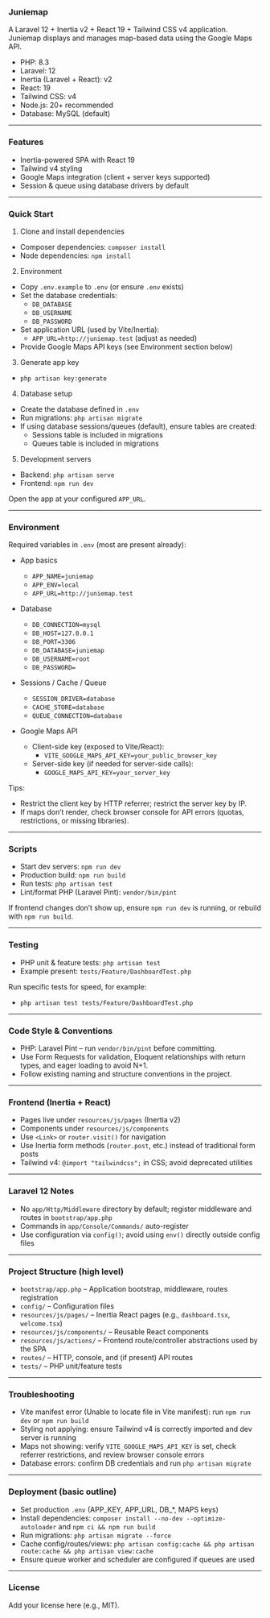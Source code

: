 ### Juniemap

A Laravel 12 + Inertia v2 + React 19 + Tailwind CSS v4 application. Juniemap displays and manages map-based data using the Google Maps API.

- PHP: 8.3
- Laravel: 12
- Inertia (Laravel + React): v2
- React: 19
- Tailwind CSS: v4
- Node.js: 20+ recommended
- Database: MySQL (default)

---

### Features
- Inertia-powered SPA with React 19
- Tailwind v4 styling
- Google Maps integration (client + server keys supported)
- Session & queue using database drivers by default

---

### Quick Start

1) Clone and install dependencies
- Composer dependencies: `composer install`
- Node dependencies: `npm install`

2) Environment
- Copy `.env.example` to `.env` (or ensure `.env` exists)
- Set the database credentials:
  - `DB_DATABASE`
  - `DB_USERNAME`
  - `DB_PASSWORD`
- Set application URL (used by Vite/Inertia):
  - `APP_URL=http://juniemap.test` (adjust as needed)
- Provide Google Maps API keys (see Environment section below)

3) Generate app key
- `php artisan key:generate`

4) Database setup
- Create the database defined in `.env`
- Run migrations: `php artisan migrate`
- If using database sessions/queues (default), ensure tables are created:
  - Sessions table is included in migrations
  - Queues table is included in migrations

5) Development servers
- Backend: `php artisan serve`
- Frontend: `npm run dev`

Open the app at your configured `APP_URL`.

---

### Environment
Required variables in `.env` (most are present already):

- App basics
  - `APP_NAME=juniemap`
  - `APP_ENV=local`
  - `APP_URL=http://juniemap.test`

- Database
  - `DB_CONNECTION=mysql`
  - `DB_HOST=127.0.0.1`
  - `DB_PORT=3306`
  - `DB_DATABASE=juniemap`
  - `DB_USERNAME=root`
  - `DB_PASSWORD=`

- Sessions / Cache / Queue
  - `SESSION_DRIVER=database`
  - `CACHE_STORE=database`
  - `QUEUE_CONNECTION=database`

- Google Maps API
  - Client-side key (exposed to Vite/React):
    - `VITE_GOOGLE_MAPS_API_KEY=your_public_browser_key`
  - Server-side key (if needed for server-side calls):
    - `GOOGLE_MAPS_API_KEY=your_server_key`

Tips:
- Restrict the client key by HTTP referrer; restrict the server key by IP.
- If maps don’t render, check browser console for API errors (quotas, restrictions, or missing libraries).

---

### Scripts
- Start dev servers: `npm run dev`
- Production build: `npm run build`
- Run tests: `php artisan test`
- Lint/format PHP (Laravel Pint): `vendor/bin/pint`

If frontend changes don’t show up, ensure `npm run dev` is running, or rebuild with `npm run build`.

---

### Testing
- PHP unit & feature tests: `php artisan test`
- Example present: `tests/Feature/DashboardTest.php`

Run specific tests for speed, for example:
- `php artisan test tests/Feature/DashboardTest.php`

---

### Code Style & Conventions
- PHP: Laravel Pint – run `vendor/bin/pint` before committing.
- Use Form Requests for validation, Eloquent relationships with return types, and eager loading to avoid N+1.
- Follow existing naming and structure conventions in the project.

---

### Frontend (Inertia + React)
- Pages live under `resources/js/pages` (Inertia v2)
- Components under `resources/js/components`
- Use `<Link>` or `router.visit()` for navigation
- Use Inertia form methods (`router.post`, etc.) instead of traditional form posts
- Tailwind v4: `@import "tailwindcss";` in CSS; avoid deprecated utilities

---

### Laravel 12 Notes
- No `app/Http/Middleware` directory by default; register middleware and routes in `bootstrap/app.php`
- Commands in `app/Console/Commands/` auto-register
- Use configuration via `config()`; avoid using `env()` directly outside config files

---

### Project Structure (high level)
- `bootstrap/app.php` – Application bootstrap, middleware, routes registration
- `config/` – Configuration files
- `resources/js/pages/` – Inertia React pages (e.g., `dashboard.tsx`, `welcome.tsx`)
- `resources/js/components/` – Reusable React components
- `resources/js/actions/` – Frontend route/controller abstractions used by the SPA
- `routes/` – HTTP, console, and (if present) API routes
- `tests/` – PHP unit/feature tests

---

### Troubleshooting
- Vite manifest error (Unable to locate file in Vite manifest): run `npm run dev` or `npm run build`
- Styling not applying: ensure Tailwind v4 is correctly imported and dev server is running
- Maps not showing: verify `VITE_GOOGLE_MAPS_API_KEY` is set, check referrer restrictions, and review browser console errors
- Database errors: confirm DB credentials and run `php artisan migrate`

---

### Deployment (basic outline)
- Set production `.env` (APP_KEY, APP_URL, DB_*, MAPS keys)
- Install dependencies: `composer install --no-dev --optimize-autoloader` and `npm ci && npm run build`
- Run migrations: `php artisan migrate --force`
- Cache config/routes/views: `php artisan config:cache && php artisan route:cache && php artisan view:cache`
- Ensure queue worker and scheduler are configured if queues are used

---

### License
Add your license here (e.g., MIT).